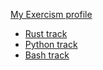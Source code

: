 [My Exercism profile](https://exercism.org/profiles/jimmychu0807)

- [Rust track](./rust)
- [Python track](./python)
- [Bash track](./bash)

